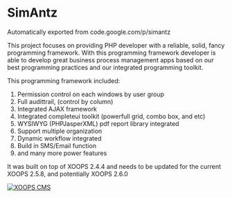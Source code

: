 # SimAntz
Automatically exported from code.google.com/p/simantz

This project focuses on providing PHP developer with a reliable, solid, fancy programming framework. With this programming framework developer is able to develop great business process management apps based on our best programming practices and our integrated programming toolkit. 

This programming framework included:

1. Permission control on each windows by user group 
2. Full audittrail, (control by column) 
3. Integrated AJAX framework 
4. Integrated completeui toolkit (powerfull grid, combo box, and etc) 
5. WYSIWYG (PHPJasperXML) pdf report library integrated 
6. Support multiple organization 
7. Dynamic workflow integrated 
8. Build in SMS/Email function 
9. and many more power features

It was built on top of XOOPS 2.4.4 and needs to be updated for the current XOOPS 2.5.8, and potentially XOOPS 2.6.0

[![XOOPS CMS](http://img.youtube.com/vi/4U3Z8CX82Uw/0.jpg)](http://www.youtube.com/watch?v=4U3Z8CX82Uw)


